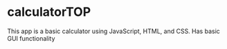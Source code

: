 # calculatorTOP
This app is a basic calculator using JavaScript, HTML, and CSS. Has basic GUI functionality
